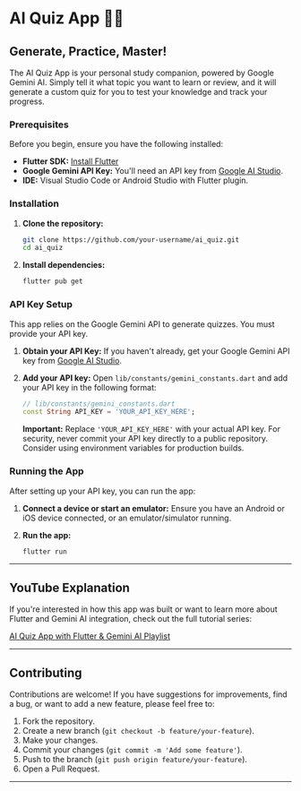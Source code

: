 # AI Quiz App 🧠✨

## Generate, Practice, Master!

The AI Quiz App is your personal study companion, powered by Google Gemini AI. Simply tell it what topic you want to learn or review, and it will generate a custom quiz for you to test your knowledge and track your progress.

### Prerequisites

Before you begin, ensure you have the following installed:

*   **Flutter SDK:** [Install Flutter](https://flutter.dev/docs/get-started/install)
*   **Google Gemini API Key:** You'll need an API key from [Google AI Studio](https://aistudio.google.com/).
*   **IDE:** Visual Studio Code or Android Studio with Flutter plugin.

### Installation

1.  **Clone the repository:**

    ```bash
    git clone https://github.com/your-username/ai_quiz.git
    cd ai_quiz
    ```

2.  **Install dependencies:**

    ```bash
    flutter pub get
    ```

### API Key Setup

This app relies on the Google Gemini API to generate quizzes. You must provide your API key.

1.  **Obtain your API Key:** If you haven't already, get your Google Gemini API key from [Google AI Studio](https://aistudio.google.com/).

2.  **Add your API key:**
    Open `lib/constants/gemini_constants.dart` and add your API key in the following format:

    ```dart
    // lib/constants/gemini_constants.dart
    const String API_KEY = 'YOUR_API_KEY_HERE';
    ```
    **Important:** Replace `'YOUR_API_KEY_HERE'` with your actual API key. For security, never commit your API key directly to a public repository. Consider using environment variables for production builds.

### Running the App

After setting up your API key, you can run the app:

1.  **Connect a device or start an emulator:** Ensure you have an Android or iOS device connected, or an emulator/simulator running.
2.  **Run the app:**

    ```bash
    flutter run
    ```

---

## YouTube Explanation

If you're interested in how this app was built or want to learn more about Flutter and Gemini AI integration, check out the full tutorial series:

[AI Quiz App with Flutter & Gemini AI Playlist](https://www.youtube.com/watch?v=6pQa4MUyZbM&list=PLroN0GR-vmwC--Py1S73DjW6LqxTblZm_)

---

## Contributing

Contributions are welcome! If you have suggestions for improvements, find a bug, or want to add a new feature, please feel free to:

1.  Fork the repository.
2.  Create a new branch (`git checkout -b feature/your-feature`).
3.  Make your changes.
4.  Commit your changes (`git commit -m 'Add some feature'`).
5.  Push to the branch (`git push origin feature/your-feature`).
6.  Open a Pull Request.

---